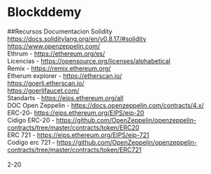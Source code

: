 # Blockddemy
##Recursos
Documentacion Solidity  <br>
https://docs.soliditylang.org/en/v0.8.17/#solidity <br>
https://www.openzeppelin.com/ <br>
 Ethrum - https://ethereum.org/es/<br>
  Licencias - https://opensource.org/licenses/alphabetical<br>
   Remix - https://remix.ethereum.org/<br>
  Etherum explorer - https://etherscan.io/  <br>
     https://goerli.etherscan.io/<br>
      https://goerlifaucet.com/<br>
      Standarts - https://eips.ethereum.org/all <br>
       DOC Open Zeppelin - https://docs.openzeppelin.com/contracts/4.x/ <br>
         ERC-20- https://eips.ethereum.org/EIPS/eip-20<br>
        Cidigo ERC-20 - https://github.com/OpenZeppelin/openzeppelin-contracts/tree/master/contracts/token/ERC20  <br>
        ERC 721 - https://eips.ethereum.org/EIPS/eip-721   <br>
            Codigo erc 721 - https://github.com/OpenZeppelin/openzeppelin-contracts/tree/master/contracts/token/ERC721<br>
             <br>
             2-20
